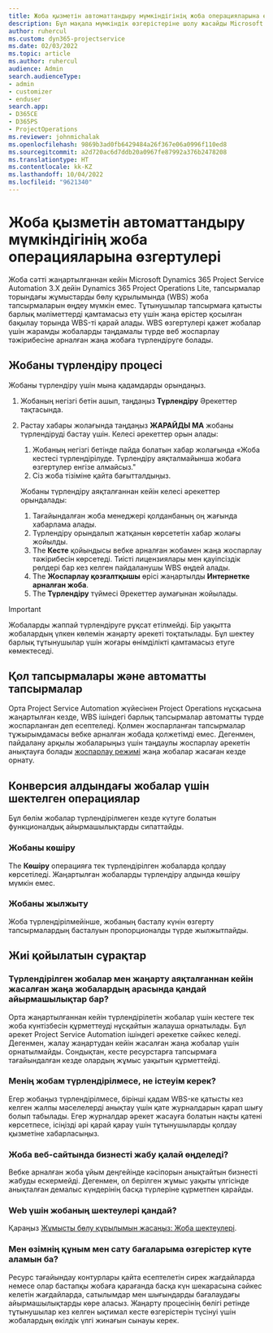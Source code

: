 ```yaml
---
title: Жоба қызметін автоматтандыру мүмкіндігінің жоба операцияларына өзгертулері
description: Бұл мақала мүмкіндік өзгерістеріне шолу жасайды Microsoft Dynamics 365 Project Service Automation дейін Dynamics 365 Project Operations.
author: ruhercul
ms.custom: dyn365-projectservice
ms.date: 02/03/2022
ms.topic: article
ms.author: ruhercul
audience: Admin
search.audienceType:
- admin
- customizer
- enduser
search.app:
- D365CE
- D365PS
- ProjectOperations
ms.reviewer: johnmichalak
ms.openlocfilehash: 9869b3ad0fb6429484a26f367e06a0996f110ed8
ms.sourcegitcommit: a2d720ac6d7ddb20a0967fe87992a376b2478208
ms.translationtype: HT
ms.contentlocale: kk-KZ
ms.lasthandoff: 10/04/2022
ms.locfileid: "9621340"
---
```

# <a name="feature-changes-for-project-service-automation-to-project-operations"></a>Жоба қызметін автоматтандыру мүмкіндігінің жоба операцияларына өзгертулері

Жоба сәтті жаңартылғаннан кейін Microsoft Dynamics 365 Project Service Automation 3.X дейін Dynamics 365 Project Operations Lite, тапсырмалар торындағы жұмыстарды бөлу құрылымында (WBS) жоба тапсырмаларын өңдеу мүмкін емес. Тұтынушылар тапсырмаға қатысты барлық мәліметтерді қамтамасыз ету үшін жаңа өрістер қосылған бақылау торында WBS-ті қарай алады. WBS өзгертулері қажет жобалар үшін жарамды жобаларды таңдамалы түрде веб жоспарлау тәжірибесіне арналған жаңа жобаға түрлендіруге болады.

## <a name="project-conversion-process"></a>Жобаны түрлендіру процесі

Жобаны түрлендіру үшін мына қадамдарды орындаңыз.

1. Жобаның негізгі бетін ашып, таңдаңыз **Түрлендіру** Әрекеттер тақтасында.
1. Растау хабары жолағында таңдаңыз **ЖАРАЙДЫ МА** жобаны түрлендіруді бастау үшін. Келесі әрекеттер орын алады:

    1. Жобаның негізгі бетінде пайда болатын хабар жолағында «Жоба кестесі түрлендірілуде. Түрлендіру аяқталмайынша жобаға өзгертулер енгізе алмайсыз."
    1. Сіз жоба тізіміне қайта бағытталдыңыз.

    Жобаны түрлендіру аяқталғаннан кейін келесі әрекеттер орындалады:

    1. Тағайындалған жоба менеджері қолданбаның оң жағында хабарлама алады.
    1. Түрлендіру орындалып жатқанын көрсететін хабар жолағы жойылды.
    1. The **Кесте** қойындысы вебке арналған жобамен жаңа жоспарлау тәжірибесін көрсетеді. Тиісті лицензиялары мен қауіпсіздік рөлдері бар кез келген пайдаланушы WBS өңдей алады.
    1. The **Жоспарлау қозғалтқышы** өрісі жаңартылды **Интернетке арналған жоба**.
    1. The **Түрлендіру** түймесі Әрекеттер аумағынан жойылады.

> [!IMPORTANT]
> Жобаларды жаппай түрлендіруге рұқсат етілмейді. Бір уақытта жобалардың үлкен көлемін жаңарту әрекеті тоқтатылады. Бұл шектеу барлық тұтынушылар үшін жоғары өнімділікті қамтамасыз етуге көмектеседі.

## <a name="manual-tasks-vs-automatic-tasks"></a>Қол тапсырмалары және автоматты тапсырмалар

Орта Project Service Automation жүйесінен Project Operations нұсқасына жаңартылған кезде, WBS ішіндегі барлық тапсырмалар автоматты түрде жоспарланған деп есептеледі. Қолмен жоспарланған тапсырмалар тұжырымдамасы вебке арналған жобада қолжетімді емес. Дегенмен, пайдалану арқылы жобаларыңыз үшін таңдаулы жоспарлау әрекетін анықтауға болады [жоспарлау режимі](/project-management/scheduling-modes.md) жаңа жобалар жасаған кезде орнату.

## <a name="restricted-operations-for-pre-conversion-projects"></a>Конверсия алдындағы жобалар үшін шектелген операциялар

Бұл бөлім жобалар түрлендірілмеген кезде күтуге болатын функционалдық айырмашылықтарды сипаттайды.

### <a name="copy-project"></a>Жобаны көшіру

The **Көшіру** операцияға тек түрлендірілген жобаларда қолдау көрсетіледі. Жаңартылған жобаларды түрлендіру алдында көшіру мүмкін емес.

### <a name="move-project"></a>Жобаны жылжыту

Жоба түрлендірілмейінше, жобаның басталу күнін өзгерту тапсырмалардың басталуын пропорционалды түрде жылжытпайды.

## <a name="frequently-asked-questions"></a>Жиі қойылатын сұрақтар

### <a name="what-are-the-differences-between-converted-projects-and-new-projects-that-are-created-after-the-upgrade-has-been-completed"></a>Түрлендірілген жобалар мен жаңарту аяқталғаннан кейін жасалған жаңа жобалардың арасында қандай айырмашылықтар бар?

Орта жаңартылғаннан кейін түрлендірілетін жобалар үшін кестеге тек жоба күнтізбесін құрметтеуді нұсқайтын жалауша орнатылады. Бұл әрекет Project Service Automation ішіндегі әрекетке сәйкес келеді. Дегенмен, жалау жаңартудан кейін жасалған жаңа жобалар үшін орнатылмайды. Сондықтан, кесте ресурстарға тапсырмаға тағайындалған кезде олардың жұмыс уақытын құрметтейді.

### <a name="what-should-i-do-if-my-project-fails-to-be-converted"></a>Менің жобам түрлендірілмесе, не істеуім керек?

Егер жобаңыз түрлендірілмесе, бірінші қадам WBS-ке қатысты кез келген жалпы мәселелерді анықтау үшін қате журналдарын қарап шығу болып табылады. Егер журналдар әрекет жасауға болатын нақты қатені көрсетпесе, ісіңізді әрі қарай қарау үшін тұтынушыларды қолдау қызметіне хабарласыңыз.

### <a name="how-are-business-closures-handled-in-project-for-the-web"></a>Жоба веб-сайтында бизнесті жабу қалай өңделеді?

Вебке арналған жоба ұйым деңгейінде кәсіпорын анықтайтын бизнесті жабуды ескермейді. Дегенмен, ол берілген жұмыс уақыты үлгісінде анықталған демалыс күндерінің басқа түрлеріне құрметпен қарайды.

### <a name="what-are-the-limitations-of-project-for-the-web"></a>Web үшін жобаның шектеулері қандай?

Қараңыз [Жұмысты бөлу құрылымын жасаңыз: Жоба шектеулері](/project-management/create-wbs#project-limitations.md).

### <a name="can-i-expect-changes-to-my-cost-and-sales-estimates"></a>Мен өзімнің құным мен сату бағаларыма өзгерістер күте аламын ба?

Ресурс тағайындау контурлары қайта есептелетін сирек жағдайларда немесе олар бастапқы жобаға қарағанда басқа күн шекарасына сәйкес келетін жағдайларда, сатылымдар мен шығындарды бағалаудағы айырмашылықтарды көре аласыз. Жаңарту процесінің бөлігі ретінде тұтынушылар кез келген ықтимал кесте өзгерістерін түсінуі үшін жобалардың өкілдік үлгі жинағын сынауы керек.
